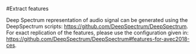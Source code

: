 #Extract features

Deep Spectrum representation of audio signal can be generated using the DeepSpectrum scripts: https://github.com/DeepSpectrum/DeepSpectrum. For exact replication of the features, please use the configuration given in: https://github.com/DeepSpectrum/DeepSpectrum#features-for-avec2018-ces.
